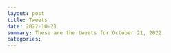 ```yaml
---
layout: post
title: Tweets
date: 2022-10-21
summary: These are the tweets for October 21, 2022.
categories:
---
```


